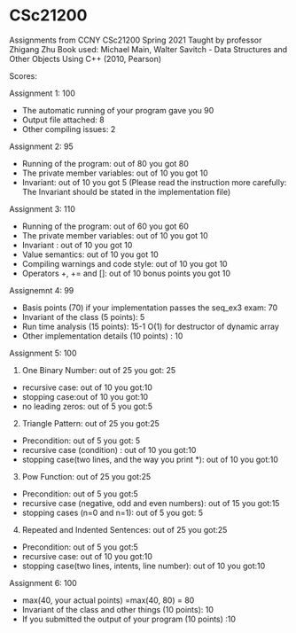 # CSc21200
Assignments from CCNY CSc21200
Spring 2021 
Taught by professor Zhigang Zhu
Book used: Michael Main, Walter Savitch - Data Structures and Other Objects Using C++ (2010, Pearson)

Scores:

Assignment 1: 100
- The automatic running of your program gave you 90
- Output file attached: 8
- Other compiling issues: 2
      
Assignment 2: 95 
- Running of the program: out of 80 you got 80
- The private member variables: out of 10 you got 10
- Invariant: out of 10 you got  5 (Please read the instruction more carefully: The Invariant should be stated in the implementation file)
    
Assignment 3: 110
- Running of the program: out of 60 you got 60
- The private member variables: out of 10 you got 10
- Invariant : out of 10 you got  10
- Value semantics: out of 10 you got 10  
- Compiling warnings and code style: out of 10 you got 10
- Operators +, += and []: out of 10 bonus points you got  10

Assignemnt 4: 99
- Basis points (70) if your implementation passes the seq_ex3 exam: 70
- Invariant of the class (5 points): 5
- Run time analysis (15 points): 15-1 O(1) for destructor of dynamic array
- Other implementation details (10 points) : 10

Assignment 5: 100
  1. One Binary Number: out of 25 you got: 25
- recursive case: out of 10 you got:10
- stopping case:out of 10 you got:10
- no leading zeros: out of 5 you got:5

2. Triangle Pattern: out of 25 you got:25
- Precondition: out of 5 you got: 5
- recursive case (condition) : out of 10 you got:10
- stopping case(two lines, and the way you print *): out of 10 you got:10


3. Pow Function: out of 25 you got:25
- Precondition: out of 5 you got:5
- recursive case (negative, odd and even numbers): out of 15 you got:15
- stopping cases (n=0 and n=1): out of 5 you got: 5

4. Repeated and Indented Sentences: out of 25 you got:25
- Precondition: out of 5 you got:5
- recursive case: out of 10 you got:10
- stopping case(two lines, intents, line number): out of 10 you got:10

Assignment 6: 100 
- max(40, your actual points) =max(40, 80) = 80
- Invariant of the class and other things (10 points): 10
- If you submitted the output of your program (10 points) :10
